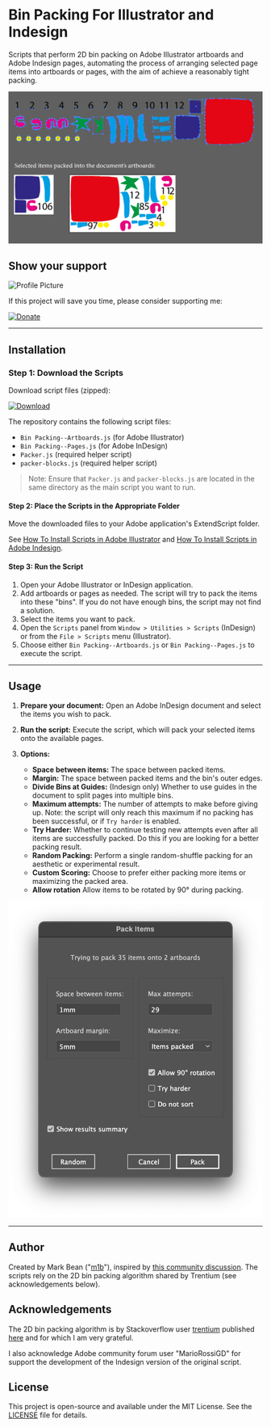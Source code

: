 # Bin Packing For Illustrator and Indesign

Scripts that perform 2D bin packing on Adobe Illustrator artboards and Adobe Indesign pages, automating the process of arranging selected page items into artboards or pages, with the aim of achieve a reasonably tight packing.

![Demo of Bin Packing Script](./docs/simple-packing-examples.gif)

## Show your support

![Profile Picture](https://avatars.githubusercontent.com/u/29587184)

If this project will save you time, please consider supporting me:

[![Donate](https://img.shields.io/badge/Donate-PayPal-blue.svg?style=for-the-badge)](https://www.paypal.com/donate?hosted_button_id=SBQHVWHSSTA9Q)

---

## Installation

### Step 1: Download the Scripts

Download script files (zipped):

[![Download](https://img.shields.io/badge/download-latest-blue.svg?style=for-the-badge)](https://github.com/mark1bean/bin-packing-for-illustrator-and-indesign/archive/refs/heads/main.zip)

The repository contains the following script files:

- `Bin Packing--Artboards.js` (for Adobe Illustrator)
- `Bin Packing--Pages.js` (for Adobe InDesign)
- `Packer.js` (required helper script)
- `packer-blocks.js` (required helper script)

> Note: Ensure that `Packer.js` and `packer-blocks.js` are located in the same directory as the main script you want to run.

#### Step 2: Place the Scripts in the Appropriate Folder

Move the downloaded files to your Adobe application's ExtendScript folder.

See [How To Install Scripts in Adobe Illustrator](https://creativepro.com/how-to-install-scripts-in-adobe-illustrator) and [How To Install Scripts in Adobe Indesign](https://creativepro.com/how-to-install-scripts-in-indesign).

#### Step 3: Run the Script

1. Open your Adobe Illustrator or InDesign application.
1. Add artboards or pages as needed. The script will try to pack the items into these "bins". If you do not have enough bins, the script may not find a solution.
1. Select the items you want to pack.
1. Open the `Scripts` panel from `Window > Utilities > Scripts` (InDesign) or from the `File > Scripts` menu (Illustrator).
1. Choose either `Bin Packing--Artboards.js` or `Bin Packing--Pages.js` to execute the script.

---

## Usage

1. **Prepare your document:** Open an Adobe InDesign document and select the items you wish to pack.

1. **Run the script:** Execute the script, which will pack your selected items onto the available pages.

1. **Options:**
   - **Space between items:** The space between packed items.
   - **Margin:** The space between packed items and the bin's outer edges.
   - **Divide Bins at Guides:** (Indesign only) Whether to use guides in the document to split pages into multiple bins.
   - **Maximum attempts:** The number of attempts to make before giving up. Note: the script will only reach this maximum if no packing has been successful, or if `Try harder` is enabled.
   - **Try Harder:** Whether to continue testing new attempts even after all items are successfully packed. Do this if you are looking for a better packing result.
   - **Random Packing:** Perform a single random-shuffle packing for an aesthetic or experimental result.
   - **Custom Scoring:** Choose to prefer either packing more items or maximizing the packed area.
   - **Allow rotation** Allow items to be rotated by 90° during packing.

![Script User Interface](./docs/ui.png)

---

## Author

Created by Mark Bean ("[m1b](https://community.adobe.com/t5/user/viewprofilepage/user-id/13791991)"), inspired by [this community discussion](https://community.adobe.com/t5/illustrator-discussions/how-to-organize-multiple-different-objects-on-one-sheet-with-a-defined-gap-inbetween-them/m-p/12475475). The scripts rely on the 2D bin packing algorithm shared by Trentium (see acknowledgements below).

## Acknowledgements

The 2D bin packing algorithm is by Stackoverflow user [trentium](https://stackoverflow.com/users/7696162/trentium) published [here](https://stackoverflow.com/questions/56642111/bin-packing-js-implementation-using-box-rotation-for-best-fit) and for which I am very grateful.

I also acknowledge Adobe community forum user "MarioRossiGD" for support the development of the Indesign version of the original script.

## License

This project is open-source and available under the MIT License. See the [LICENSE](LICENSE) file for details.
